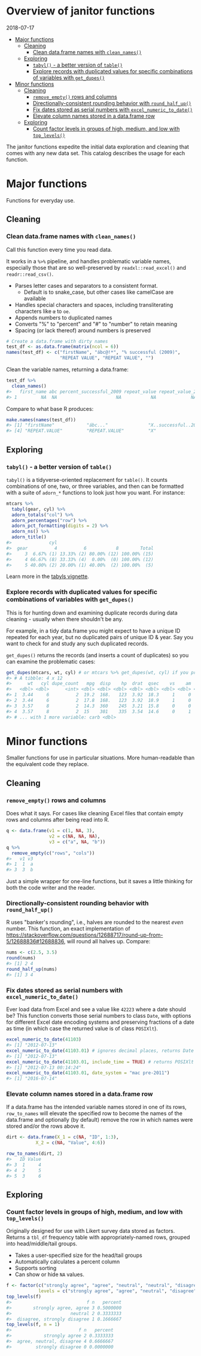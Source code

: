 Overview of janitor functions
================
2018-07-17

-   [Major functions](#major-functions)
    -   [Cleaning](#cleaning)
        -   [Clean data.frame names with `clean_names()`](#clean-data.frame-names-with-clean_names)
    -   [Exploring](#exploring)
        -   [`tabyl()` - a better version of `table()`](#tabyl---a-better-version-of-table)
        -   [Explore records with duplicated values for specific combinations of variables with `get_dupes()`](#explore-records-with-duplicated-values-for-specific-combinations-of-variables-with-get_dupes)
-   [Minor functions](#minor-functions)
    -   [Cleaning](#cleaning-1)
        -   [`remove_empty()` rows and columns](#remove_empty-rows-and-columns)
        -   [Directionally-consistent rounding behavior with `round_half_up()`](#directionally-consistent-rounding-behavior-with-round_half_up)
        -   [Fix dates stored as serial numbers with `excel_numeric_to_date()`](#fix-dates-stored-as-serial-numbers-with-excel_numeric_to_date)
        -   [Elevate column names stored in a data.frame row](#elevate-column-names-stored-in-a-data.frame-row)
    -   [Exploring](#exploring-1)
        -   [Count factor levels in groups of high, medium, and low with `top_levels()`](#count-factor-levels-in-groups-of-high-medium-and-low-with-top_levels)

The janitor functions expedite the initial data exploration and cleaning that comes with any new data set. This catalog describes the usage for each function.

Major functions
===============

Functions for everyday use.

Cleaning
--------

### Clean data.frame names with `clean_names()`

Call this function every time you read data.

It works in a `%>%` pipeline, and handles problematic variable names, especially those that are so well-preserved by `readxl::read_excel()` and `readr::read_csv()`.

-   Parses letter cases and separators to a consistent format.
    -   Default is to snake\_case, but other cases like camelCase are available
-   Handles special characters and spaces, including transliterating characters like `œ` to `oe`.
-   Appends numbers to duplicated names
-   Converts "%" to "percent" and "\#" to "number" to retain meaning
-   Spacing (or lack thereof) around numbers is preserved

``` r
# Create a data.frame with dirty names
test_df <- as.data.frame(matrix(ncol = 6))
names(test_df) <- c("firstName", "ábc@!*", "% successful (2009)",
                    "REPEAT VALUE", "REPEAT VALUE", "")
```

Clean the variable names, returning a data.frame:

``` r
test_df %>%
  clean_names()
#>   first_name abc percent_successful_2009 repeat_value repeat_value_2  x
#> 1         NA  NA                      NA           NA             NA NA
```

Compare to what base R produces:

``` r
make.names(names(test_df))
#> [1] "firstName"            "ábc..."               "X..successful..2009."
#> [4] "REPEAT.VALUE"         "REPEAT.VALUE"         "X"
```

Exploring
---------

### `tabyl()` - a better version of `table()`

`tabyl()` is a tidyverse-oriented replacement for `table()`. It counts combinations of one, two, or three variables, and then can be formatted with a suite of `adorn_*` functions to look just how you want. For instance:

``` r
mtcars %>%
  tabyl(gear, cyl) %>%
  adorn_totals("col") %>%
  adorn_percentages("row") %>%
  adorn_pct_formatting(digits = 2) %>%
  adorn_ns() %>%
  adorn_title()
#>              cyl                                    
#>  gear          4          6           8        Total
#>     3  6.67% (1) 13.33% (2) 80.00% (12) 100.00% (15)
#>     4 66.67% (8) 33.33% (4)  0.00%  (0) 100.00% (12)
#>     5 40.00% (2) 20.00% (1) 40.00%  (2) 100.00%  (5)
```

Learn more in the [tabyls vignette](https://github.com/sfirke/janitor/blob/master/vignettes/tabyls.md).

### Explore records with duplicated values for specific combinations of variables with `get_dupes()`

This is for hunting down and examining duplicate records during data cleaning - usually when there shouldn't be any.

For example, in a tidy data.frame you might expect to have a unique ID repeated for each year, but no duplicated pairs of unique ID & year. Say you want to check for and study any such duplicated records.

`get_dupes()` returns the records (and inserts a count of duplicates) so you can examine the problematic cases:

``` r
get_dupes(mtcars, wt, cyl) # or mtcars %>% get_dupes(wt, cyl) if you prefer to pipe
#> # A tibble: 4 x 12
#>      wt   cyl dupe_count   mpg  disp    hp  drat  qsec    vs    am  gear
#>   <dbl> <dbl>      <int> <dbl> <dbl> <dbl> <dbl> <dbl> <dbl> <dbl> <dbl>
#> 1  3.44     6          2  19.2  168.   123  3.92  18.3     1     0     4
#> 2  3.44     6          2  17.8  168.   123  3.92  18.9     1     0     4
#> 3  3.57     8          2  14.3  360    245  3.21  15.8     0     0     3
#> 4  3.57     8          2  15    301    335  3.54  14.6     0     1     5
#> # ... with 1 more variable: carb <dbl>
```

Minor functions
===============

Smaller functions for use in particular situations. More human-readable than the equivalent code they replace.

Cleaning
--------

### `remove_empty()` rows and columns

Does what it says. For cases like cleaning Excel files that contain empty rows and columns after being read into R.

``` r
q <- data.frame(v1 = c(1, NA, 3),
                v2 = c(NA, NA, NA),
                v3 = c("a", NA, "b"))
q %>%
  remove_empty(c("rows", "cols"))
#>   v1 v3
#> 1  1  a
#> 3  3  b
```

Just a simple wrapper for one-line functions, but it saves a little thinking for both the code writer and the reader.

### Directionally-consistent rounding behavior with `round_half_up()`

R uses "banker's rounding", i.e., halves are rounded to the nearest *even* number. This function, an exact implementation of <https://stackoverflow.com/questions/12688717/round-up-from-5/12688836#12688836>, will round all halves up. Compare:

``` r
nums <- c(2.5, 3.5)
round(nums)
#> [1] 2 4
round_half_up(nums)
#> [1] 3 4
```

### Fix dates stored as serial numbers with `excel_numeric_to_date()`

Ever load data from Excel and see a value like `42223` where a date should be? This function converts those serial numbers to class `Date`, with options for different Excel date encoding systems and preserving fractions of a date as time (in which case the returned value is of class `POSIXlt`).

``` r
excel_numeric_to_date(41103)
#> [1] "2012-07-13"
excel_numeric_to_date(41103.01) # ignores decimal places, returns Date object
#> [1] "2012-07-13"
excel_numeric_to_date(41103.01, include_time = TRUE) # returns POSIXlt object
#> [1] "2012-07-13 00:14:24"
excel_numeric_to_date(41103.01, date_system = "mac pre-2011")
#> [1] "2016-07-14"
```

### Elevate column names stored in a data.frame row

If a data.frame has the intended variable names stored in one of its rows, `row_to_names` will elevate the specified row to become the names of the data.frame and optionally (by default) remove the row in which names were stored and/or the rows above it.

``` r
dirt <- data.frame(X_1 = c(NA, "ID", 1:3),
           X_2 = c(NA, "Value", 4:6))

row_to_names(dirt, 2)
#>   ID Value
#> 3  1     4
#> 4  2     5
#> 5  3     6
```

Exploring
---------

### Count factor levels in groups of high, medium, and low with `top_levels()`

Originally designed for use with Likert survey data stored as factors. Returns a `tbl_df` frequency table with appropriately-named rows, grouped into head/middle/tail groups.

-   Takes a user-specified size for the head/tail groups
-   Automatically calculates a percent column
-   Supports sorting
-   Can show or hide `NA` values.

``` r
f <- factor(c("strongly agree", "agree", "neutral", "neutral", "disagree", "strongly agree"),
            levels = c("strongly agree", "agree", "neutral", "disagree", "strongly disagree"))
top_levels(f)
#>                            f n   percent
#>        strongly agree, agree 3 0.5000000
#>                      neutral 2 0.3333333
#>  disagree, strongly disagree 1 0.1666667
top_levels(f, n = 1)
#>                         f n   percent
#>            strongly agree 2 0.3333333
#>  agree, neutral, disagree 4 0.6666667
#>         strongly disagree 0 0.0000000
```
